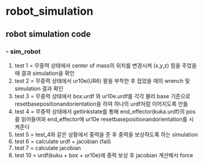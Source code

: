 # robot_simulation

## robot simulation code
### - sim_robot 
 1) test 1 = 무중력 상태에서 center of mass의 위치를 변경시켜 (x,y,z) 힘을 주었을 때 결과 simulation을 확인
 2) test 2 = 무중력 상태에서 ur10e(UR6) 팔을 부착한 후 접었을 때의 wrench 및 simulation 결과 확인
 3) test 3 = 무중력 상태에서 box.urdf 와 ur10e.urdf를 각각 불러 base 기준으로 resetbasepositionandorientation을 하여 하나의 urdf처럼 이어지도록 만듦
 4) test 4 = 무중력 상태애서 getlinkstate를 통해 end_effector(kuka.urdf)의 pos를 읽어들여와 end_effector에 ur10e resetbasepositionandorientation를 시켜준다
 5) test 5 = test_4와 같은 상황에서 중력을 준 후 중력을 보상하도록 하는 simulation
 6) test 6 =  calculate urdf + jacobian (fail)
 7) test 7 = calculate jacobian
 8) test 10 = urdf(kuku + box + ur10e)에 중력 보상 후 jacobian 계산해서 force 
